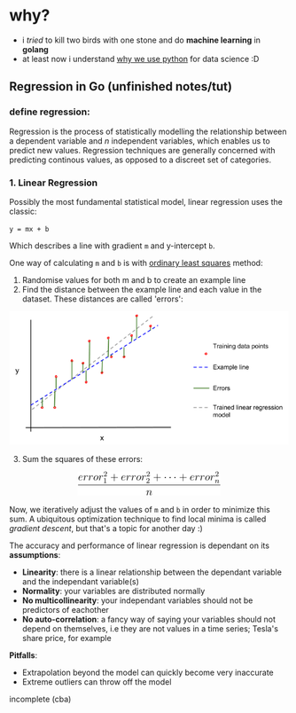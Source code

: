 # why?
- i _tried_ to kill two birds with one stone and do **machine learning** in **golang**
- at least now i understand [why we use python](https://pandas.pydata.org/) for data science :D

## Regression in Go (unfinished notes/tut)

### define regression:

Regression is the process of statistically modelling the relationship between a dependent variable and _n_ independent variables, which enables us to predict new values. Regression techniques are generally concerned with predicting continous values, as opposed to a discreet set of categories.

### 1. Linear Regression

Possibly the most fundamental statistical model, linear regression uses the classic:

`y = mx + b`

Which describes a line with gradient `m` and y-intercept `b`.

One way of calculating `m` and `b` is with [ordinary least squares](https://en.wikipedia.org/wiki/Ordinary_least_squares) method:

1. Randomise values for both m and b to create an example line
2. Find the distance between the example line and each value in the dataset. These distances are called 'errors':

<img src="./docs/ols.png">

3. Sum the squares of these errors:

<p align="center">
<img src="./docs/eq0.png">
</p>

Now, we iteratively adjust the values of `m` and `b` in order to minimize this sum. A ubiquitous optimization technique to find local minima is called _gradient descent_, but that's a topic for another day :)

The accuracy and performance of linear regression is dependant on its **assumptions**:

- **Linearity**: there is a linear relationship between the dependant variable and the independant variable(s)
- **Normality**: your variables are distributed normally
- **No multicollinearity**: your independant variables should not be predictors of eachother
- **No auto-correlation**: a fancy way of saying your variables should not depend on themselves, i.e they are not values in a time series; Tesla's share price, for example

**Pitfalls**:
- Extrapolation beyond the model can quickly become very inaccurate
- Extreme outliers can throw off the model

incomplete (cba)
